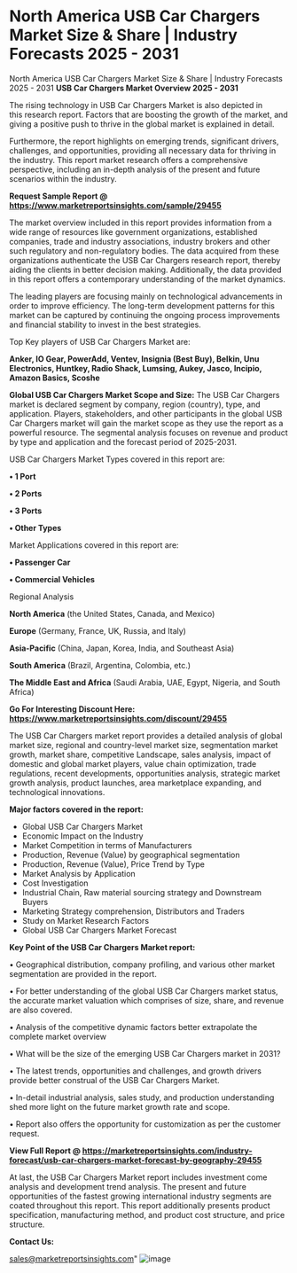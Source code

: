 # North America USB Car Chargers Market Size & Share | Industry Forecasts 2025 - 2031
North America USB Car Chargers Market Size & Share | Industry Forecasts 2025 - 2031
<Strong> USB Car Chargers Market Overview 2025 - 2031</strong>

The rising technology in USB Car Chargers Market is also depicted in this research report. Factors that are boosting the growth of the market, and giving a positive push to thrive in the global market is explained in detail.

Furthermore, the report highlights on emerging trends, significant drivers, challenges, and opportunities, providing all necessary data for thriving in the industry. This report market research offers a comprehensive perspective, including an in-depth analysis of the present and future scenarios within the industry.

<strong>Request Sample Report @ <a href=https://www.marketreportsinsights.com/sample/29455>https://www.marketreportsinsights.com/sample/29455</a></strong>

The market overview included in this report provides information from a wide range of resources like government organizations, established companies, trade and industry associations, industry brokers and other such regulatory and non-regulatory bodies. The data acquired from these organizations authenticate the USB Car Chargers research report, thereby aiding the clients in better decision making. Additionally, the data provided in this report offers a contemporary understanding of the market dynamics.

The leading players are focusing mainly on technological advancements in order to improve efficiency. The long-term development patterns for this market can be captured by continuing the ongoing process improvements and financial stability to invest in the best strategies.

Top Key players of USB Car Chargers Market are:

<strong>Anker, IO Gear, PowerAdd, Ventev, Insignia (Best Buy), Belkin, Unu Electronics, Huntkey, Radio Shack, Lumsing, Aukey, Jasco, Incipio, Amazon Basics, Scoshe</strong>

<strong><b>Global USB Car Chargers Market Scope and Size:</b></strong>
The USB Car Chargers market is declared segment by company, region (country), type, and application. Players, stakeholders, and other participants in the global USB Car Chargers market will gain the market scope as they use the report as a powerful resource. The segmental analysis focuses on revenue and product by type and application and the forecast period of 2025-2031.

USB Car Chargers Market Types covered in this report are:

<strong>• 1 Port

• 2 Ports

• 3 Ports

• Other Types</strong>

Market Applications covered in this report are:

<strong>• Passenger Car

• Commercial Vehicles</strong> 

Regional Analysis

<strong>North America</strong> (the United States, Canada, and Mexico)

<strong>Europe</strong> (Germany, France, UK, Russia, and Italy)

<strong>Asia-Pacific</strong> (China, Japan, Korea, India, and Southeast Asia)

<strong>South America</strong> (Brazil, Argentina, Colombia, etc.)

<strong>The Middle East and Africa</strong> (Saudi Arabia, UAE, Egypt, Nigeria, and South Africa)

<strong>Go For Interesting Discount Here: <a href=https://www.marketreportsinsights.com/discount/29455>https://www.marketreportsinsights.com/discount/29455</a></strong>

The USB Car Chargers market report provides a detailed analysis of global market size, regional and country-level market size, segmentation market growth, market share, competitive Landscape, sales analysis, impact of domestic and global market players, value chain optimization, trade regulations, recent developments, opportunities analysis, strategic market growth analysis, product launches, area marketplace expanding, and technological innovations.

<strong><b>Major factors covered in the report:</b></strong>
<ul>
  <li>Global USB Car Chargers Market </li>
  <li>Economic Impact on the Industry</li>
  <li>Market Competition in terms of Manufacturers</li>
  <li>Production, Revenue (Value) by geographical segmentation</li>
  <li>Production, Revenue (Value), Price Trend by Type</li>
  <li>Market Analysis by Application</li>
  <li>Cost Investigation</li>
  <li>Industrial Chain, Raw material sourcing strategy and Downstream Buyers</li>
  <li>Marketing Strategy comprehension, Distributors and Traders</li>
  <li>Study on Market Research Factors</li>
  <li>Global USB Car Chargers Market Forecast</li>
</ul>

<strong><b>Key Point of the USB Car Chargers Market report:</b></strong>

• Geographical distribution, company profiling, and various other market segmentation are provided in the report.

• For better understanding of the global USB Car Chargers market status, the accurate market valuation which comprises of size, share, and revenue are also covered.

• Analysis of the competitive dynamic factors better extrapolate the complete market overview

• What will be the size of the emerging USB Car Chargers market in 2031?

• The latest trends, opportunities and challenges, and growth drivers provide better construal of the USB Car Chargers Market.

• In-detail industrial analysis, sales study, and production understanding shed more light on the future market growth rate and scope.

• Report also offers the opportunity for customization as per the customer request.

<strong><b>View Full Report @ <a href=https://marketreportsinsights.com/industry-forecast/usb-car-chargers-market-forecast-by-geography-29455>https://marketreportsinsights.com/industry-forecast/usb-car-chargers-market-forecast-by-geography-29455</a></b></strong>


At last, the USB Car Chargers Market report includes investment come analysis and development trend analysis. The present and future opportunities of the fastest growing international industry segments are coated throughout this report. This report additionally presents product specification, manufacturing method, and product cost structure, and price structure.

<strong>Contact Us:</strong>

sales@marketreportsinsights.com"
![image](https://github.com/user-attachments/assets/532342bd-17cb-4778-b1a3-767438ad3c39)
